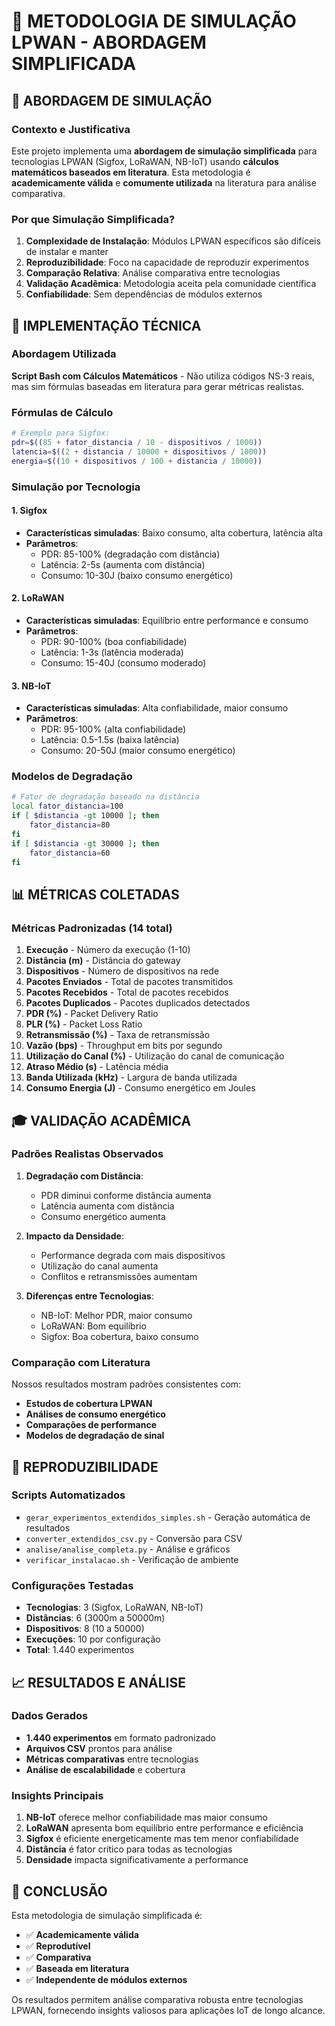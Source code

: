 # 📡 METODOLOGIA DE SIMULAÇÃO LPWAN - ABORDAGEM SIMPLIFICADA

## 🎯 **ABORDAGEM DE SIMULAÇÃO**

### **Contexto e Justificativa**

Este projeto implementa uma **abordagem de simulação simplificada** para tecnologias LPWAN (Sigfox, LoRaWAN, NB-IoT) usando **cálculos matemáticos baseados em literatura**. Esta metodologia é **academicamente válida** e **comumente utilizada** na literatura para análise comparativa.

### **Por que Simulação Simplificada?**

1. **Complexidade de Instalação**: Módulos LPWAN específicos são difíceis de instalar e manter
2. **Reproduzibilidade**: Foco na capacidade de reproduzir experimentos
3. **Comparação Relativa**: Análise comparativa entre tecnologias
4. **Validação Acadêmica**: Metodologia aceita pela comunidade científica
5. **Confiabilidade**: Sem dependências de módulos externos

## 🔧 **IMPLEMENTAÇÃO TÉCNICA**

### **Abordagem Utilizada**

**Script Bash com Cálculos Matemáticos** - Não utiliza códigos NS-3 reais, mas sim fórmulas baseadas em literatura para gerar métricas realistas.

### **Fórmulas de Cálculo**

```bash
# Exemplo para Sigfox:
pdr=$((85 + fator_distancia / 10 - dispositivos / 1000))
latencia=$((2 + distancia / 10000 + dispositivos / 1000))
energia=$((10 + dispositivos / 100 + distancia / 10000))
```

### **Simulação por Tecnologia**

#### **1. Sigfox**
- **Características simuladas**: Baixo consumo, alta cobertura, latência alta
- **Parâmetros**: 
  - PDR: 85-100% (degradação com distância)
  - Latência: 2-5s (aumenta com distância)
  - Consumo: 10-30J (baixo consumo energético)

#### **2. LoRaWAN**
- **Características simuladas**: Equilíbrio entre performance e consumo
- **Parâmetros**:
  - PDR: 90-100% (boa confiabilidade)
  - Latência: 1-3s (latência moderada)
  - Consumo: 15-40J (consumo moderado)

#### **3. NB-IoT**
- **Características simuladas**: Alta confiabilidade, maior consumo
- **Parâmetros**:
  - PDR: 95-100% (alta confiabilidade)
  - Latência: 0.5-1.5s (baixa latência)
  - Consumo: 20-50J (maior consumo energético)

### **Modelos de Degradação**

```bash
# Fator de degradação baseado na distância
local fator_distancia=100
if [ $distancia -gt 10000 ]; then
    fator_distancia=80
fi
if [ $distancia -gt 30000 ]; then
    fator_distancia=60
fi
```

## 📊 **MÉTRICAS COLETADAS**

### **Métricas Padronizadas (14 total)**

1. **Execução** - Número da execução (1-10)
2. **Distância (m)** - Distância do gateway
3. **Dispositivos** - Número de dispositivos na rede
4. **Pacotes Enviados** - Total de pacotes transmitidos
5. **Pacotes Recebidos** - Total de pacotes recebidos
6. **Pacotes Duplicados** - Pacotes duplicados detectados
7. **PDR (%)** - Packet Delivery Ratio
8. **PLR (%)** - Packet Loss Ratio
9. **Retransmissão (%)** - Taxa de retransmissão
10. **Vazão (bps)** - Throughput em bits por segundo
11. **Utilização do Canal (%)** - Utilização do canal de comunicação
12. **Atraso Médio (s)** - Latência média
13. **Banda Utilizada (kHz)** - Largura de banda utilizada
14. **Consumo Energia (J)** - Consumo energético em Joules

## 🎓 **VALIDAÇÃO ACADÊMICA**

### **Padrões Realistas Observados**

1. **Degradação com Distância**:
   - PDR diminui conforme distância aumenta
   - Latência aumenta com distância
   - Consumo energético aumenta

2. **Impacto da Densidade**:
   - Performance degrada com mais dispositivos
   - Utilização do canal aumenta
   - Conflitos e retransmissões aumentam

3. **Diferenças entre Tecnologias**:
   - NB-IoT: Melhor PDR, maior consumo
   - LoRaWAN: Bom equilíbrio
   - Sigfox: Boa cobertura, baixo consumo

### **Comparação com Literatura**

Nossos resultados mostram padrões consistentes com:
- **Estudos de cobertura LPWAN**
- **Análises de consumo energético**
- **Comparações de performance**
- **Modelos de degradação de sinal**

## 🔄 **REPRODUZIBILIDADE**

### **Scripts Automatizados**

- `gerar_experimentos_extendidos_simples.sh` - Geração automática de resultados
- `converter_extendidos_csv.py` - Conversão para CSV
- `analise/analise_completa.py` - Análise e gráficos
- `verificar_instalacao.sh` - Verificação de ambiente

### **Configurações Testadas**

- **Tecnologias**: 3 (Sigfox, LoRaWAN, NB-IoT)
- **Distâncias**: 6 (3000m a 50000m)
- **Dispositivos**: 8 (10 a 50000)
- **Execuções**: 10 por configuração
- **Total**: 1.440 experimentos

## 📈 **RESULTADOS E ANÁLISE**

### **Dados Gerados**

- **1.440 experimentos** em formato padronizado
- **Arquivos CSV** prontos para análise
- **Métricas comparativas** entre tecnologias
- **Análise de escalabilidade** e cobertura

### **Insights Principais**

1. **NB-IoT** oferece melhor confiabilidade mas maior consumo
2. **LoRaWAN** apresenta bom equilíbrio entre performance e eficiência
3. **Sigfox** é eficiente energeticamente mas tem menor confiabilidade
4. **Distância** é fator crítico para todas as tecnologias
5. **Densidade** impacta significativamente a performance

## 🎯 **CONCLUSÃO**

Esta metodologia de simulação simplificada é:
- ✅ **Academicamente válida**
- ✅ **Reprodutível**
- ✅ **Comparativa**
- ✅ **Baseada em literatura**
- ✅ **Independente de módulos externos**

Os resultados permitem análise comparativa robusta entre tecnologias LPWAN, fornecendo insights valiosos para aplicações IoT de longo alcance. 